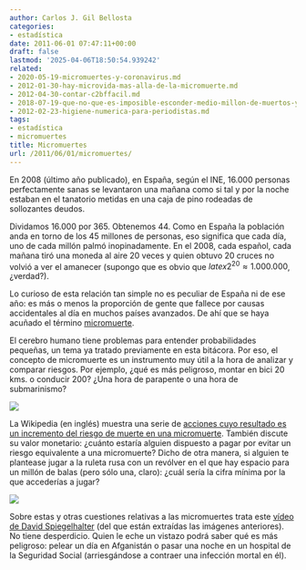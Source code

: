 ```yaml
---
author: Carlos J. Gil Bellosta
categories:
- estadística
date: 2011-06-01 07:47:11+00:00
draft: false
lastmod: '2025-04-06T18:50:54.939242'
related:
- 2020-05-19-micromuertes-y-coronavirus.md
- 2012-01-30-hay-microvida-mas-alla-de-la-micromuerte.md
- 2012-04-30-contar-c2bffacil.md
- 2018-07-19-que-no-que-es-imposible-esconder-medio-millon-de-muertos-y-que-la-cordialidad-esta-de-mas.md
- 2012-02-23-higiene-numerica-para-periodistas.md
tags:
- estadística
- micromuertes
title: Micromuertes
url: /2011/06/01/micromuertes/
---
```


En 2008 (último año publicado), en España, según el INE, 16.000 personas perfectamente sanas se levantaron una mañana como si tal y por la noche estaban en el tanatorio metidas en una caja de pino rodeadas de sollozantes deudos.

Dividamos 16.000 por 365. Obtenemos 44. Como en España la población anda en torno de los 45 millones de personas, eso significa que cada día, uno de cada millón palmó inopinadamente. En el 2008, cada español, cada mañana tiró una moneda al aire 20 veces y quien obtuvo 20 cruces no volvió a ver el amanecer (supongo que es obvio que $latex 2^{20} \approx 1.000.000$, ¿verdad?).

Lo curioso de esta relación tan simple no es peculiar de España ni de ese año: es más o menos la proporción de gente que fallece por causas accidentales al día en muchos países avanzados. De ahí que se haya acuñado el término [micromuerte](http://es.wikipedia.org/wiki/Micromuerte).

El cerebro humano tiene problemas para entender probabilidades pequeñas, un tema ya tratado previamente en esta bitácora. Por eso, el concepto de micromuerte es un instrumento muy útil a la hora de analizar y comparar riesgos. Por ejemplo, ¿qué es más peligroso, montar en bici 20 kms. o conducir 200? ¿Una hora de parapente o una hora de submarinismo?

[![](/wp-uploads/2011/05/micromuertes1.png#center)
](/wp-uploads/2011/05/micromuertes1.png#center)

La Wikipedia (en inglés) muestra una serie de [acciones cuyo resultado es un incremento del riesgo de muerte en una micromuerte](http://en.wikipedia.org/wiki/Micromort). También discute su valor monetario: ¿cuánto estaría alguien dispuesto a pagar por evitar un riesgo equivalente a una micromuerte? Dicho de otra manera, si alguien te plantease jugar a la ruleta rusa con un revólver en el que hay espacio para un millón de balas (pero sólo una, claro): ¿cuál sería la cifra mínima por la que accederías a jugar?

[![](/wp-uploads/2011/05/micromuertes_parto.png#center)
](/wp-uploads/2011/05/micromuertes_parto.png#center)

Sobre estas y otras cuestiones relativas a las micromuertes trata este [vídeo de David Spiegelhalter](http://understandinguncertainty.org/node/1270) (del que están extraídas las imágenes anteriores). No tiene desperdicio. Quien le eche un vistazo podrá saber qué es más peligroso: pelear un día en Afganistán o pasar una noche en un hospital de la Seguridad Social (arriesgándose a contraer una infección mortal en él).